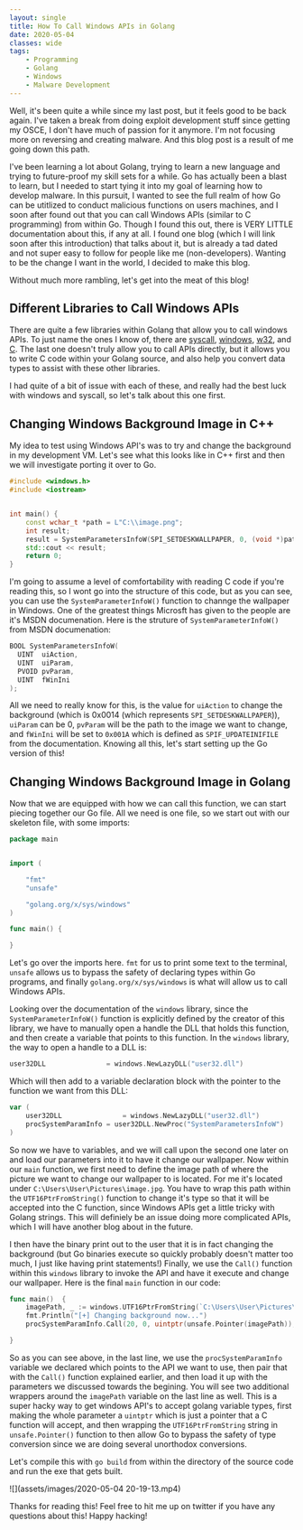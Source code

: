 ```yaml
---
layout: single
title: How To Call Windows APIs in Golang
date: 2020-05-04
classes: wide
tags:
    - Programming
    - Golang
    - Windows
    - Malware Development
---
```


Well, it's been quite a while since my last post, but it feels good to be back again. I've taken a break from doing exploit development stuff since getting my OSCE, I don't have much of passion for it anymore. I'm not focusing more on reversing and creating malware. And this blog post is a result of me going down this path.

I've been learning a lot about Golang, trying to learn a new language and trying to future-proof my skill sets for a while. Go has actually been a blast to learn, but I needed to start tying it into my goal of learning how to develop malware. In this pursuit, I wanted to see the full realm of how Go can be utitlized to conduct malicious functions on users machines, and I soon after found out that you can call Windows APIs (similar to C programming) from within Go. 
Though I found this out, there is VERY LITTLE documentation about this, if any at all. I found one blog (which I will link soon after this introduction) that talks about it, but is already a tad dated and not super easy to follow for people like me (non-developers). Wanting to be the change I want in the world, I decided to make this blog.

Without much more rambling, let's get into the meat of this blog!


Different Libraries to Call Windows APIs
------------------------------------------

There are quite a few libraries within Golang that allow you to call windows APIs. To just name the ones I know of, there are [syscall](https://golang.org/pkg/syscall/), [windows](https://godoc.org/golang.org/x/sys/windows), [w32](https://godoc.org/github.com/TheTitanrain/w32), and [C](https://golang.org/cmd/cgo/). The last one doesn't truly allow you to call APIs directly, but it allows you to write C code within your Golang source, and also help you convert data types to assist with these other libraries.

I had quite of a bit of issue with each of these, and really had the best luck with windows and syscall, so let's talk about this one first.

Changing Windows Background Image in C++
-----------------------------------------

My idea to test using Windows API's was to try and change the background in my development VM. Let's see what this looks like in C++ first and then we will investigate porting it over to Go.

```cpp
#include <windows.h>
#include <iostream>


int main() {
    const wchar_t *path = L"C:\\image.png";
    int result;
    result = SystemParametersInfoW(SPI_SETDESKWALLPAPER, 0, (void *)path, SPIF_UPDATEINIFILE);
    std::cout << result;        
    return 0;
}
```

I'm going to assume a level of comfortability with reading C code if you're reading this, so I wont go into the structure of this code, but as you can see, you can use the `SystemParameterInfoW()` function to channge the wallpaper in Windows. One of the greatest things Microsft has given to the people are it's MSDN documenation. Here is the struture of `SystemParameterInfoW()` from MSDN documenation:

```cpp
BOOL SystemParametersInfoW(
  UINT  uiAction,
  UINT  uiParam,
  PVOID pvParam,
  UINT  fWinIni
);
```
All we need to really know for this, is the value for `uiAction` to change the background (which is 0x0014 (which represents `SPI_SETDESKWALLPAPER`)), `uiParam` can be 0, `pvParam` will be the path to the image we want to change, and `fWinIni` will be set to `0x001A` which is defined as `SPIF_UPDATEINIFILE` from the documentation. Knowing all this, let's start setting up the Go version of this!


Changing Windows Background Image in Golang
--------------------------------------------

Now that we are equipped with how we can call this function, we can start piecing together our Go file. All we need is one file, so we start out with our skeleton file, with some imports:

```go
package main


import (

	"fmt"
	"unsafe"

	"golang.org/x/sys/windows"
)

func main() {

}
```

Let's go over the imports here. `fmt` for us to print some text to the terminal, `unsafe` allows us to bypass the safety of declaring types within Go programs, and finally `golang.org/x/sys/windows` is what will allow us to call Windows APIs.

Looking over the documentation of the `windows` library, since the `SystemParameterInfoW()` function is explicitly defined by the creator of this library, we have to manually open a handle the DLL that holds this function, and then create a variable that points to this function. In the `windows` library, the way to open a handle to a DLL is:

```go
user32DLL				= windows.NewLazyDLL("user32.dll")
```
Which will then add to a variable declaration block with the pointer to the function we want from this DLL:

```go
var (
    user32DLL				= windows.NewLazyDLL("user32.dll")
    procSystemParamInfo	= user32DLL.NewProc("SystemParametersInfoW")
)
```

So now we have to variables, and we will call upon the second one later on and load our parameters into it to have it change our wallpaper. 
Now within our `main` function, we first need to define the image path of where the picture we want to change our wallpaper to is located. For me it's located under `C:\Users\User\Pictures\image.jpg`. You have to wrap this path within the `UTF16PtrFromString()` function to change it's type so that it will be accepted into the C function, since Windows APIs get a little tricky with Golang strings. This will definiely be an issue doing more complicated APIs, which I will have another blog about in the future. 

I then have the binary print out to the user that it is in fact changing the background (but Go binaries execute so quickly probably doesn't matter too much, I just like having print statements!) Finally, we use the `Call()` function within this `windows` library to invoke the API and have it execute and change our wallpaper. Here is the final `main` function in our code:

```go
func main()  {
	imagePath, _ := windows.UTF16PtrFromString(`C:\Users\User\Pictures\image.jpg`)
	fmt.Println("[+] Changing background now...")
	procSystemParamInfo.Call(20, 0, uintptr(unsafe.Pointer(imagePath)), 0x001A)

}
```
So as you can see above, in the last line, we use the `procSystemParamInfo` variable we declared which points to the API we want to use, then pair that with the `Call()` function explained earlier, and then load it up with the parameters we discussed towards the begining. You will see two additional wrappers around the `imagePath` variable on the last line as well. This is a super hacky way to get windows API's to accept golang variable types, first making the whole parameter a `uintptr` which is just a pointer that a C function will accept, and then wrapping the `UTF16PtrFromString` string in `unsafe.Pointer()` function to then allow Go to bypass the safety of type conversion since we are doing several unorthodox conversions.

Let's compile this with `go build` from within the directory of the source code and run the exe that gets built.

![](assets/images/2020-05-04 20-19-13.mp4)


Thanks for reading this! Feel free to hit me up on twitter if you have any questions about this! Happy hacking!
